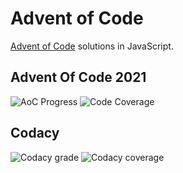 # Advent of Code

[Advent of Code](https://adventofcode.com/) solutions in JavaScript.

## Advent Of Code 2021

![AoC Progress](<https://img.shields.io/static/v1?label=AoC%20Progress&message=64%25%20(16%20of%2025)&color=yellow&logo=github&style=for-the-badge>)
![Code Coverage](https://img.shields.io/static/v1?label=Code%20Coverage&message=100%25&color=lightgreen&logo=github&style=for-the-badge)

## Codacy

![Codacy grade](https://img.shields.io/codacy/grade/25a68dd5c77a4b2db7d499f8f8882372?logo=codacy&style=for-the-badge)
![Codacy coverage](https://img.shields.io/codacy/coverage/25a68dd5c77a4b2db7d499f8f8882372?logo=codacy&style=for-the-badge)
